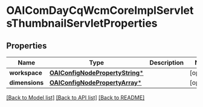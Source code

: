 # OAIComDayCqWcmCoreImplServletsThumbnailServletProperties

## Properties
Name | Type | Description | Notes
------------ | ------------- | ------------- | -------------
**workspace** | [**OAIConfigNodePropertyString***](OAIConfigNodePropertyString.md) |  | [optional] 
**dimensions** | [**OAIConfigNodePropertyArray***](OAIConfigNodePropertyArray.md) |  | [optional] 

[[Back to Model list]](../README.md#documentation-for-models) [[Back to API list]](../README.md#documentation-for-api-endpoints) [[Back to README]](../README.md)


